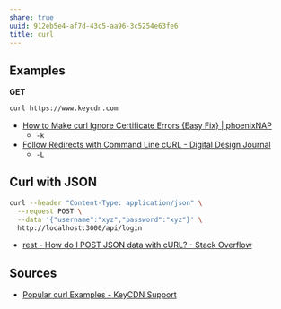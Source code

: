 ```yaml
---
share: true
uuid: 912eb5e4-af7d-43c5-aa96-3c5254e63fe6
title: curl
---
```

## Examples

**GET**

``` bash
curl https://www.keycdn.com
```

* [How to Make curl Ignore Certificate Errors {Easy Fix} | phoenixNAP](https://phoenixnap.com/kb/curl-ignore-certificate)
  * `-k`
* [Follow Redirects with Command Line cURL - Digital Design Journal](https://www.digitaldesignjournal.com/curl-follow-redirects/)
  * `-L`

## Curl with JSON

``` bash
curl --header "Content-Type: application/json" \
  --request POST \
  --data '{"username":"xyz","password":"xyz"}' \
  http://localhost:3000/api/login
```
* [rest - How do I POST JSON data with cURL? - Stack Overflow](https://stackoverflow.com/questions/7172784/how-do-i-post-json-data-with-curl)

## Sources

* [Popular curl Examples - KeyCDN Support](https://www.keycdn.com/support/popular-curl-examples)